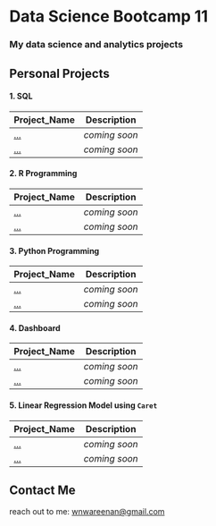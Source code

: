 # Data Science Bootcamp 11
### My data science and analytics projects


## Personal Projects
#### 1. SQL
| Project_Name | Description |
| ----------- | ----------- |
| [...]() | _coming soon_ |
| [...]() | _coming soon_ |

#### 2. R Programming
| Project_Name | Description |
| ----------- | ----------- |
| [...]() | _coming soon_ |
| [...]() | _coming soon_ |

#### 3. Python Programming
| Project_Name | Description |
| ----------- | ----------- |
| [...]() | _coming soon_ |
| [...]() | _coming soon_ |

#### 4. Dashboard
| Project_Name | Description |
| ----------- | ----------- |
| [...]() | _coming soon_ |
| [...]() | _coming soon_ |

#### 5. Linear Regression Model using `Caret`
| Project_Name | Description |
| ----------- | ----------- |
| [...]() | _coming soon_ |
| [...]() | _coming soon_ |

## Contact Me
reach out to me: wnwareenan@gmail.com
